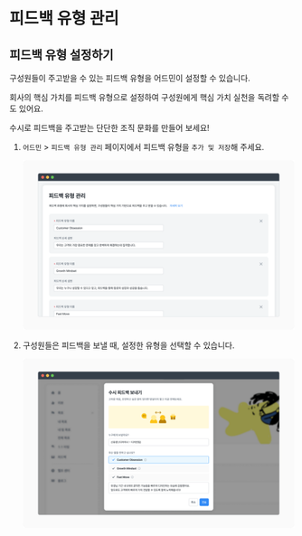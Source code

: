 # 피드백 유형 관리

## 피드백 유형 설정하기 <a href="#feedback-customization" id="feedback-customization"></a>

구성원들이 주고받을 수 있는 피드백 유형을 어드민이 설정할 수 있습니다.

회사의 핵심 가치를 피드백 유형으로 설정하여 구성원에게 핵심 가치 실천을 독려할 수도 있어요.

수시로 피드백을 주고받는 단단한 조직 문화를 만들어 보세요!

1.  `어드민` > `피드백 유형 관리` 페이지에서 피드백 유형을 `추가 및 저장`해 주세요.

    ![](<../../.gitbook/assets/Untitled (4) (3).png>)
2.  구성원들은 피드백을 보낼 때, 설정한 유형을 선택할 수 있습니다.

    ![](<../../.gitbook/assets/Untitled (5) (3).png>)

